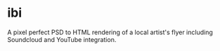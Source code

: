 # ibi

A pixel perfect PSD to HTML rendering of a local artist's flyer including Soundcloud and YouTube integration.

